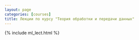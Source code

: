```yaml
---
layout: page
categories: [courses]
title: Лекции по курсу "Теория обработки и передачи данных"
---
```


{% include ml_lect.html %}
